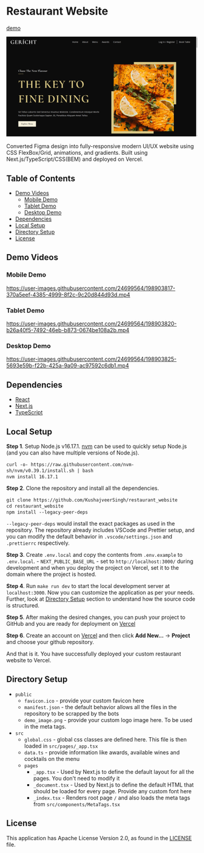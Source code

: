 # Restaurant Website
[demo](https://kushaj-restaurant-website.vercel.app/)

![](assets/demo_image.png)

Converted Figma design into fully-responsive modern UI/UX website using CSS FlexBox/Grid, animations, and gradients. Built using Next.js/TypeScript/CSS(BEM) and deployed on Vercel.

## Table of Contents
- [Demo Videos](#demo-videos)
    - [Mobile Demo](#mobile-demo)
    - [Tablet Demo](#tablet-demo)
    - [Desktop Demo](#desktop-demo)
- [Dependencies](#dependencies)
- [Local Setup](#local-setup)
- [Directory Setup](#directory-setup)
- [License](#license)

## Demo Videos

### Mobile Demo

https://user-images.githubusercontent.com/24699564/198903817-370a5eef-4385-4999-8f2c-9c20d844d93d.mp4

### Tablet Demo

https://user-images.githubusercontent.com/24699564/198903820-b26a40f5-7492-46eb-b873-0674be108a2b.mp4

### Desktop Demo

https://user-images.githubusercontent.com/24699564/198903825-5693e59b-f22b-425a-9a09-ac97592c6db1.mp4

## Dependencies
- [React](https://reactjs.org/)
- [Next.js](https://nextjs.org/)
- [TypeScript](https://www.typescriptlang.org/)

## Local Setup
**Step 1**. Setup Node.js v16.17.1. [nvm](https://github.com/nvm-sh/nvm) can be used to quickly setup Node.js (and you can also have multiple versions of Node.js).
```
curl -o- https://raw.githubusercontent.com/nvm-sh/nvm/v0.39.1/install.sh | bash
nvm install 16.17.1
```

**Step 2**. Clone the repository and install all the dependencies.
```
git clone https://github.com/KushajveerSingh/restaurant_website
cd restaurant_website
npm install --legacy-peer-deps
```

`--legacy-peer-deps` would install the exact packages as used in the repository. The repository already includes VSCode and Prettier setup, and you can modify the default behavior in `.vscode/settings.json` and `.prettierrc` respectively.

**Step 3**. Create `.env.local` and copy the contents from `.env.example` to `.env.local`.
    - `NEXT_PUBLIC_BASE_URL` - set to `http://localhost:3000/` during development and when you deploy the project on Vercel, set it to the domain where the project is hosted.

**Step 4**. Run `make run dev` to start the local development server at `localhost:3000`. Now you can customize the application as per your needs. Further, look at [Directory Setup](#directory-setup) section to understand how the source code is structured.

**Step 5**. After making the desired changes, you can push your project to GitHub and you are ready for deployment on [Vercel](https://vercel.com/)

**Step 6**. Create an account on [Vercel](https://vercel.com/) and then click **Add New...** -> **Project** and choose your github repository.

And that is it. You have successfully deployed your custom restaurant website to Vercel.

## Directory Setup
- `public`
    - `favicon.ico` - provide your custom favicon here
    - `manifest.json` - the default behavior allows all the files in the repository to be scrapped by the bots
    - `demo_image.png` - provide your custom logo image here. To be used in the meta tags.
- `src`
    - `global.css` - global css classes are defined here. This file is then loaded in `src/pages/_app.tsx`
    - `data.ts` - provide information like awards, available wines and cocktails on the menu
    - `pages`
        - `_app.tsx` - Used by Next.js to define the default layout for all the pages. You don't need to modify it
        - `_document.tsx` - Used by Next.js to define the default HTML that should be loaded for every page. Provide any custom font here
        - `_index.tsx` - Renders root page `/` and also loads the meta tags from `src/components/MetaTags.tsx`

## License
This application has Apache License Version 2.0, as found in the [LICENSE](./LICENSE) file.
